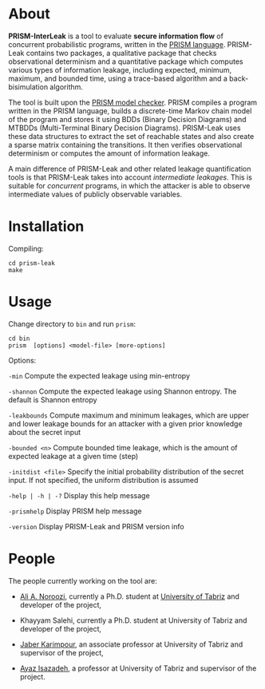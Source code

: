 # About
**PRISM-InterLeak** is a tool to evaluate **secure information flow** of concurrent probabilistic programs, written in the [PRISM language](http://www.prismmodelchecker.org/manual/ThePRISMLanguage/Introduction). PRISM-Leak contains two packages, a qualitative package that checks observational determinism and a quantitative package which computes various types of information leakage, including expected, minimum, maximum, and bounded time, using a trace-based algorithm and a back-bisimulation algorithm.

The tool is built upon the [PRISM model checker](http://www.prismmodelchecker.org/). PRISM compiles a program written in the PRISM language, builds a discrete-time Markov chain model of the program and stores it using BDDs (Binary Decision Diagrams) and MTBDDs (Multi-Terminal Binary Decision Diagrams). PRISM-Leak uses these data structures to extract the set of reachable states and also create a sparse matrix containing the transitions. It then verifies observational determinism or computes the amount of information leakage.

A main difference of PRISM-Leak and other related leakage quantification tools is that PRISM-Leak takes into account *intermediate leakages*. This is suitable for *concurrent* programs, in which the attacker is able to observe intermediate values of publicly observable variables. 

# Installation
Compiling:
```
cd prism-leak
make
```


# Usage
Change directory to `bin` and run `prism`:
```
cd bin
prism  [options] <model-file> [more-options]
```
Options:

`-min`  Compute the expected leakage using min-entropy 

`-shannon`  Compute the expected leakage using Shannon entropy. The default is Shannon entropy

`-leakbounds`  Compute maximum and minimum leakages, which are upper and lower leakage bounds for an attacker with a given prior knowledge about the secret input

`-bounded <n>`  Compute bounded time leakage, which is the amount of expected leakage at a given time (step)

`-initdist <file>`  Specify the initial probability distribution of the secret input. If not specified, the uniform distribution is assumed

`-help | -h | -?`  Display this help message

`-prismhelp`  Display PRISM help message

`-version`  Display PRISM-Leak and PRISM version info


# People
The people currently working on the tool are:

* [Ali A. Noroozi](https://alianoroozi.github.io), currently a Ph.D. student at [University of Tabriz](http://tabrizu.ac.ir/en) and developer of the project,

* Khayyam Salehi, currently a Ph.D. student at University of Tabriz and developer of the project,

* [Jaber Karimpour](http://simap.tabrizu.ac.ir/cv/karimpour/?lang=en-gb), an associate professor at University of Tabriz and supervisor of the project,

* [Ayaz Isazadeh](http://isazadeh.net/ayaz), a professor at University of Tabriz and supervisor of the project.

